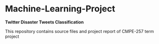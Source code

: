# Machine-Learning-Project
**Twitter Disaster Tweets Classification**


This repository contains source files and project report of CMPE-257 term project
